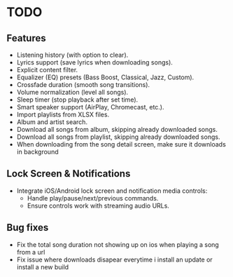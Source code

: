 # TODO

## Features
- Listening history (with option to clear).
- Lyrics support (save lyrics when downloading songs).
- Explicit content filter.
- Equalizer (EQ) presets (Bass Boost, Classical, Jazz, Custom).
- Crossfade duration (smooth song transitions).
- Volume normalization (level all songs).
- Sleep timer (stop playback after set time).
- Smart speaker support (AirPlay, Chromecast, etc.).
- Import playlists from XLSX files.
- Album and artist search.
- Download all songs from album, skipping already downloaded songs.
- Download all songs from playlist, skipping already downloaded songs.
- When downloading from the song detail screen, make sure it downloads in background

## Lock Screen & Notifications
- Integrate iOS/Android lock screen and notification media controls:
  - Handle play/pause/next/previous commands.
  - Ensure controls work with streaming audio URLs.

## Bug fixes
- Fix the total song duration not showing up on ios when playing a song from a url
- Fix issue where downloads disapear everytime i install an update or install a new build